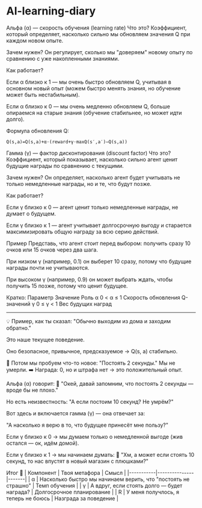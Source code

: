 # AI-learning-diary
Альфа (α) — скорость обучения (learning rate)
Что это? Коэффициент, который определяет, насколько сильно мы обновляем значения Q при каждом новом опыте.

Зачем нужен? Он регулирует, сколько мы "доверяем" новому опыту по сравнению с уже накопленными знаниями.

Как работает?

Если α близко к 1 — мы очень быстро обновляем Q, учитывая в основном новый опыт (можем быстро менять знания, но обучение может быть нестабильным).

Если α близко к 0 — мы очень медленно обновляем Q, больше опираемся на старые знания (обучение стабильнее, но может идти долго).

Формула обновления Q:
``` vbnet
Q(s,a)=Q(s,a)+α⋅(reward+γ⋅maxQ(s′,a′)−Q(s,a))
```
Гамма (γ) — фактор дисконтирования (discount factor)
Что это? Коэффициент, который показывает, насколько сильно агент ценит будущие награды по сравнению с текущими.

Зачем нужен? Он определяет, насколько агент будет учитывать не только немедленные награды, но и те, что будут позже.

Как работает?

Если γ близко к 0 — агент ценит только немедленные награды, не думает о будущем.

Если γ близко к 1 — агент учитывает долгосрочную выгоду и старается максимизировать общую награду за всю серию действий.

Пример
Представь, что агент стоит перед выбором: получить сразу 10 очков или 15 очков через два шага.

При низком γ (например, 0.1) он выберет 10 сразу, потому что будущие награды почти не учитываются.

При высоком γ (например, 0.9) он может выбрать ждать, чтобы получить 15 позже, потому что ценит будущее.

Кратко:
Параметр	Значение	Роль
α	0 < α ≤ 1	Скорость обновления Q-значений
γ	0 ≤ γ < 1	Вес будущих наград

---

💡 Пример, как ты сказал:
"Обычно выходим из дома и заходим обратно."

Это наше текущее поведение.

Оно безопасное, привычное, предсказуемое → Q(s, a) стабильно.

🤔 Потом мы пробуем что-то новое:
"Постоять 2 секунды."
Мы не умерли.
➡️ Награда: 0, но и штрафа нет → это положительный опыт.

Альфа (α) говорит:
🔸 "Окей, давай запомним, что постоять 2 секунды — вроде бы не плохо."

Но есть неизвестность:
"А если постоим 10 секунд? Не умрём?"

Вот здесь и включается гамма (γ) — она отвечает за:

"А насколько я верю в то, что будущее принесёт мне пользу?"

Если γ близко к 0 → мы думаем только о немедленной выгоде (жив остался — ок, идём домой).

Если γ близко к 1 → мы начинаем думать:
💭 "Хм, а может если стоять 10 секунд, то нас впустят в новый магазин с плюшками?"

Итог 🧾
| Компонент |	Твоя метафора |	Смысл |
|-----------|---------------|-------|
| α         |	Насколько быстро мы начинаем верить, что "постоять не страшно" |	Темп обучения |
| γ |	А вдруг, если стоять долго — будет награда? |	Долгосрочное планирование |
| R | У меня получлось, я теперь не боюсь | Назграда за поведение |


